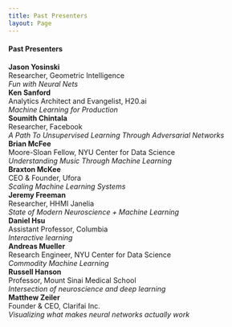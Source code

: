 ```yaml
---
title: Past Presenters
layout: Page
---
```


<div class="row">
  <h4 class="page-title">Past Presenters</h4>
</div>

<div class="past-presenter">
   <b>Jason Yosinski</b><br/>
   Researcher, Geometric Intelligence
   <br/>
   <i>Fun with Neural Nets</i>
</div>

<div class="past-presenter">
   <b>Ken Sanford</b><br/>
   Analytics Architect and Evangelist, H20.ai
   <br/>
   <i>Machine Learning for Production</i>
</div>


<div class="past-presenter">
   <b>Soumith Chintala</b><br/>
   Researcher, Facebook
   <br/>
   <i>A Path To Unsupervised Learning Through Adversarial Networks</i>
</div>


<div class="past-presenter">
   <b>Brian McFee</b><br/>
   Moore-Sloan Fellow, NYU Center for Data Science
   <br/>
   <i>Understanding Music Through Machine Learning</i>
</div>


<div class="past-presenter">
   <b>Braxton McKee</b><br/>
   CEO & Founder, Ufora
   <br/>
   <i>Scaling Machine Learning Systems</i>
</div>


<div class="past-presenter">
   <b>Jeremy Freeman</b><br/>
   Researcher, HHMI Janelia
   <br/>
   <i>State of Modern Neuroscience + Machine Learning</i>
</div>


<div class="past-presenter">
   <b>Daniel Hsu</b><br/>
   Assistant Professor, Columbia
   <br/>
   <i>Interactive learning</i>
</div>


<div class="past-presenter">
   <b>Andreas Mueller</b><br/>
   Research Engineer, NYU Center for Data Science
   <br/>
   <i>Commodity Machine Learning</i>
</div>


<div class="past-presenter">
   <b>Russell Hanson</b><br/>
   Professor, Mount Sinai Medical School
   <br/>
   <i>Intersection of neuroscience and deep learning</i>
</div>


<div class="past-presenter">
   <b>Matthew Zeiler</b><br/>
   Founder & CEO, Clarifai Inc.
   <br/>
   <i>Visualizing what makes neural networks actually work</i>
</div>
